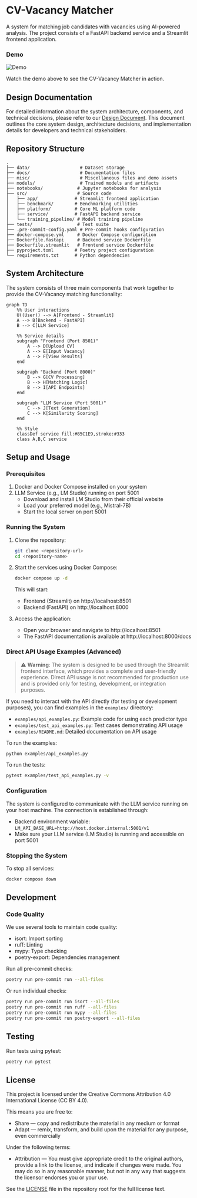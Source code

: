 # CV-Vacancy Matcher

A system for matching job candidates with vacancies using AI-powered analysis. The project consists of a FastAPI backend service and a Streamlit frontend application.

### Demo

![Demo](misc/demo-lunapark.gif)

Watch the demo above to see the CV-Vacancy Matcher in action.

## Design Documentation

For detailed information about the system architecture, components, and technical decisions, please refer to our [Design Document](docs/ml_system_design_doc.md). This document outlines the core system design, architecture decisions, and implementation details for developers and technical stakeholders.

## Repository Structure

```
.
├── data/                   # Dataset storage
├── docs/                   # Documentation files
├── misc/                   # Miscellaneous files and demo assets
├── models/                 # Trained models and artifacts
├── notebooks/             # Jupyter notebooks for analysis
├── src/                   # Source code
│   ├── app/              # Streamlit frontend application
│   ├── benchmark/        # Benchmarking utilities
│   ├── platform/         # Core ML platform code
│   ├── service/          # FastAPI backend service
│   └── training_pipeline/ # Model training pipeline
├── tests/                 # Test suite
├── .pre-commit-config.yaml # Pre-commit hooks configuration
├── docker-compose.yml     # Docker Compose configuration
├── Dockerfile.fastapi     # Backend service Dockerfile
├── Dockerfile.streamlit   # Frontend service Dockerfile
├── pyproject.toml        # Poetry project configuration
└── requirements.txt      # Python dependencies
```

## System Architecture

The system consists of three main components that work together to provide the CV-Vacancy matching functionality:

```mermaid
graph TD
    %% User interactions
    U((User)) --> A[Frontend - Streamlit]
    A --> B[Backend - FastAPI]
    B --> C[LLM Service]
    
    %% Service details
    subgraph "Frontend (Port 8501)"
        A --> D[Upload CV]
        A --> E[Input Vacancy]
        A --> F[View Results]
    end
    
    subgraph "Backend (Port 8000)"
        B --> G[CV Processing]
        B --> H[Matching Logic]
        B --> I[API Endpoints]
    end
    
    subgraph "LLM Service (Port 5001)"
        C --> J[Text Generation]
        C --> K[Similarity Scoring]
    end
    
    %% Style
    classDef service fill:#85C1E9,stroke:#333
    class A,B,C service
```

## Setup and Usage

### Prerequisites

1. Docker and Docker Compose installed on your system
2. LLM Service (e.g., LM Studio) running on port 5001
   - Download and install LM Studio from their official website
   - Load your preferred model (e.g., Mistral-7B)
   - Start the local server on port 5001

### Running the System

1. Clone the repository:
   ```bash
   git clone <repository-url>
   cd <repository-name>
   ```

2. Start the services using Docker Compose:
   ```bash
   docker compose up -d
   ```

   This will start:
   - Frontend (Streamlit) on http://localhost:8501
   - Backend (FastAPI) on http://localhost:8000

3. Access the application:
   - Open your browser and navigate to http://localhost:8501
   - The FastAPI documentation is available at http://localhost:8000/docs

### Direct API Usage Examples (Advanced)

> ⚠️ **Warning**: The system is designed to be used through the Streamlit frontend interface, which provides a complete and user-friendly experience. Direct API usage is not recommended for production use and is provided only for testing, development, or integration purposes.

If you need to interact with the API directly (for testing or development purposes), you can find examples in the `examples/` directory:
- `examples/api_examples.py`: Example code for using each predictor type
- `examples/test_api_examples.py`: Test cases demonstrating API usage
- `examples/README.md`: Detailed documentation on API usage

To run the examples:
```bash
python examples/api_examples.py
```

To run the tests:
```bash
pytest examples/test_api_examples.py -v
```

### Configuration

The system is configured to communicate with the LLM service running on your host machine. The connection is established through:
- Backend environment variable: `LM_API_BASE_URL=http://host.docker.internal:5001/v1`
- Make sure your LLM service (LM Studio) is running and accessible on port 5001

### Stopping the System

To stop all services:
```bash
docker compose down
```
## Development

### Code Quality

We use several tools to maintain code quality:

- isort: Import sorting
- ruff: Linting
- mypy: Type checking
- poetry-export: Dependencies management

Run all pre-commit checks:
```bash
poetry run pre-commit run --all-files
```

Or run individual checks:
```bash
poetry run pre-commit run isort --all-files
poetry run pre-commit run ruff --all-files
poetry run pre-commit run mypy --all-files
poetry run pre-commit run poetry-export --all-files
```

## Testing

Run tests using pytest:
```bash
poetry run pytest
```

## License

This project is licensed under the Creative Commons Attribution 4.0 International License (CC BY 4.0).

This means you are free to:
- Share — copy and redistribute the material in any medium or format
- Adapt — remix, transform, and build upon the material for any purpose, even commercially

Under the following terms:
- Attribution — You must give appropriate credit to the original authors, provide a link to the license, and indicate if changes were made. You may do so in any reasonable manner, but not in any way that suggests the licensor endorses you or your use.

See the [LICENSE](LICENSE) file in the repository root for the full license text.
